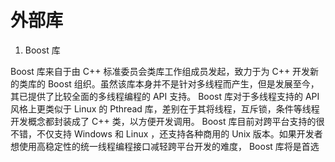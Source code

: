 # 外部库

1. Boost 库

Boost 库来自于由 C++ 标准委员会类库工作组成员发起，致力于为 C++ 开发新的类库的 Boost 组织。虽然该库本身并不是针对多线程而产生，但是发展至今，其已提供了比较全面的多线程编程的 API 支持。 Boost 库对于多线程支持的 API 风格上更类似于 Linux 的 Pthread 库，差别在于其将线程，互斥锁，条件等线程开发概念都封装成了 C++ 类，以方便开发调用。 Boost 库目前对跨平台支持的很不错，不仅支持 Windows 和 Linux ，还支持各种商用的 Unix 版本。如果开发者想使用高稳定性的统一线程编程接口减轻跨平台开发的难度， Boost 库将是首选